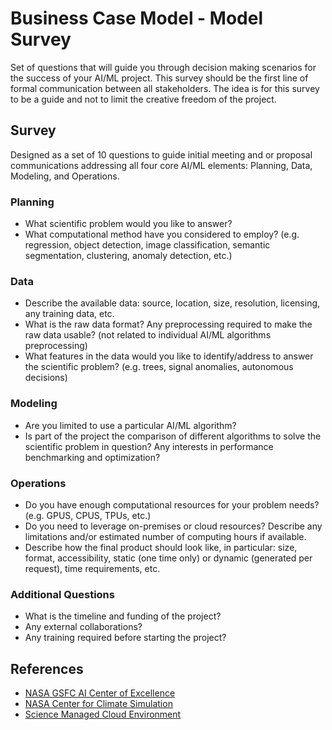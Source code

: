 # Business Case Model - Model Survey

Set of questions that will guide you through decision making scenarios for the success of your AI/ML project.
This survey should be the first line of formal communication between all stakeholders. The idea is for this
survey to be a guide and not to limit the creative freedom of the project.

## Survey

Designed as a set of 10 questions to guide initial meeting and or proposal communications addressing all four
core AI/ML elements: Planning, Data, Modeling, and Operations.

### Planning

- What scientific problem would you like to answer?
- What computational method have you considered to employ? (e.g. regression, object detection, image classification,
semantic segmentation, clustering, anomaly detection, etc.)

### Data

- Describe the available data: source, location, size, resolution, licensing, any training data, etc.
- What is the raw data format? Any preprocessing required to make the raw data usable? (not related to individual AI/ML algorithms
preprocessing)
- What features in the data would you like to identify/address to answer the scientific problem? (e.g. trees, signal anomalies,
autonomous decisions)

### Modeling

- Are you limited to use a particular AI/ML algorithm?
- Is part of the project the comparison of different algorithms to solve the scientific problem in question? Any interests
in performance benchmarking and optimization?

### Operations

- Do you have enough computational resources for your problem needs? (e.g. GPUS, CPUS, TPUs, etc.)
- Do you need to leverage on-premises or cloud resources? Describe any limitations and/or estimated number of computing hours if available.
- Describe how the final product should look like, in particular: size, format, accessibility, static (one time only)
or dynamic (generated per request), time requirements, etc.

### Additional Questions

- What is the timeline and funding of the project?
- Any external collaborations?
- Any training required before starting the project?

## References

- [NASA GSFC AI Center of Excellence](https://ai.gsfc.nasa.gov/)
- [NASA Center for Climate Simulation](https://www.nccs.nasa.gov/)
- [Science Managed Cloud Environment](https://www.nccs.nasa.gov/systems/SMCE)
